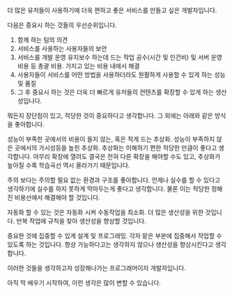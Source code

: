 더 많은 유저들이 사용하기에 더욱 편하고 좋은 서비스를 만들고 싶은 개발자입니다.

다음은 중요시 하는 것들의 우선순위입니다.

1. 함께 하는 팀의 의견
2. 서비스를 사용하는 사용자들의 보안
3. 서비스를 개발 운영 유지보수 하는데 드는 작업 공수(시간 및 인건비) 및 서버 운영 비용 등 총괄 비용. 가지고 있는 비용 내에서 해결
4. 사용자들이 서비스를 어떤 방법을 사용하더라도 원활하게 사용할 수 있게 하는 성능 및 품질
5. 그 후 중요시 하는 것은 더욱 더 빠르게 유저들의 컨텐츠를 확장할 수 있게 하는 생산성입니다.

뭐든지 장단점이 있고, 적당한 것이 중요하다고 생각합니다.
그 외에는 아래와 같은 방식을 좋아합니다.


성능이 부족한 곳에서의 비용이 들지 않는, 혹은 적게 드는 추상화.
성능이 부족하지 않은 곳에서의 가시성등을 높힌 추상화.
추상화는 이해하기 편한 적당한 만큼이 좋다고 생각합니다.
아무리 확장에 열려도 결국은 전혀 다른 확장을 해야할 수도 있고,
추상화가 높아질 수록 학습곡선 역시 올라가기 때문입니다.

주의 보다는 주의할 필요 없는 환경과 구조를 좋아합니다.
언제나 실수를 할 수 있다고 생각하기에
실수를 하지 못하게 막아두는게 좋다고 생각합니다.
물론 이는 적당한 정해진 비용선에서 해결해야 할 것입니다.

자동화 할 수 있는 것은 자동화 시켜 수동작업을 최소화.
더 많은 생산성을 위한 것입니다.
반복 작업에 규칙을 찾아 생산성을 향상할 것입니다.

중요한 것에 집중할 수 있게 설계 및 프로그래밍.
각자 맡은 부분에 집중해서 작업할 수 있도록 하는 것입니다.
항상 가능하다고는 생각하지 않으나 생산성을 향상시킨다고 생각합니다.

이러한 것들을 생각하고자 성장해나가는 프로그래머이자 개발자입니다.

아직 막 배우기 시작하여, 이런 생각은 많이 변할 수 있습니다.

